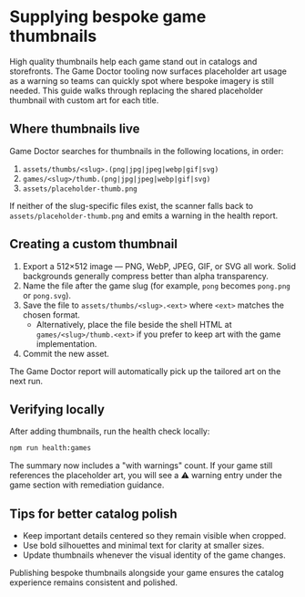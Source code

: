 # Supplying bespoke game thumbnails

High quality thumbnails help each game stand out in catalogs and storefronts. The Game Doctor tooling now surfaces placeholder art usage as a warning so teams can quickly spot where bespoke imagery is still needed. This guide walks through replacing the shared placeholder thumbnail with custom art for each title.

## Where thumbnails live

Game Doctor searches for thumbnails in the following locations, in order:

1. `assets/thumbs/<slug>.(png|jpg|jpeg|webp|gif|svg)`
2. `games/<slug>/thumb.(png|jpg|jpeg|webp|gif|svg)`
3. `assets/placeholder-thumb.png`

If neither of the slug-specific files exist, the scanner falls back to `assets/placeholder-thumb.png` and emits a warning in the health report.

## Creating a custom thumbnail

1. Export a 512×512 image — PNG, WebP, JPEG, GIF, or SVG all work. Solid backgrounds generally compress better than alpha transparency.
2. Name the file after the game slug (for example, `pong` becomes `pong.png` or `pong.svg`).
3. Save the file to `assets/thumbs/<slug>.<ext>` where `<ext>` matches the chosen format.
   - Alternatively, place the file beside the shell HTML at `games/<slug>/thumb.<ext>` if you prefer to keep art with the game implementation.
4. Commit the new asset.

The Game Doctor report will automatically pick up the tailored art on the next run.

## Verifying locally

After adding thumbnails, run the health check locally:

```bash
npm run health:games
```

The summary now includes a "with warnings" count. If your game still references the placeholder art, you will see a ⚠️ warning entry under the game section with remediation guidance.

## Tips for better catalog polish

- Keep important details centered so they remain visible when cropped.
- Use bold silhouettes and minimal text for clarity at smaller sizes.
- Update thumbnails whenever the visual identity of the game changes.

Publishing bespoke thumbnails alongside your game ensures the catalog experience remains consistent and polished.
